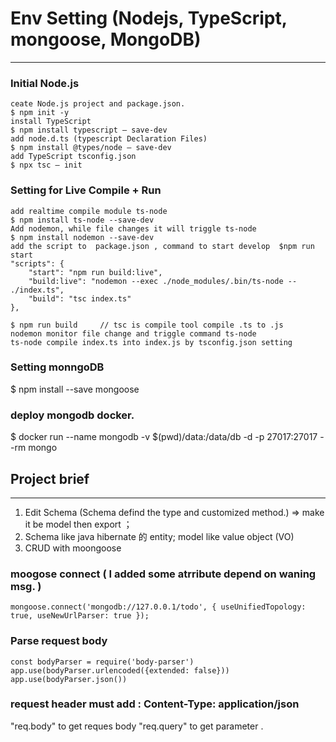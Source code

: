 # Env Setting (Nodejs, TypeScript, mongoose, MongoDB) 
---
### Initial Node.js
    ceate Node.js project and package.json.
    $ npm init -y
    install TypeScript
    $ npm install typescript — save-dev
    add node.d.ts (typescript Declaration Files)
    $ npm install @types/node — save-dev
    add TypeScript tsconfig.json
    $ npx tsc — init

### Setting for Live Compile + Run
    add realtime compile module ts-node
    $ npm install ts-node --save-dev
    Add nodemon, while file changes it will triggle ts-node
    $ npm install nodemon --save-dev
    add the script to  package.json , command to start develop  $npm run start 
    "scripts": {
        "start": "npm run build:live",
        "build:live": "nodemon --exec ./node_modules/.bin/ts-node -- ./index.ts",
        "build": "tsc index.ts"
    },

    $ npm run build     // tsc is compile tool compile .ts to .js 
    nodemon monitor file change and triggle command ts-node
    ts-node compile index.ts into index.js by tsconfig.json setting

### Setting monngoDB  
$ npm install --save mongoose

### deploy mongodb docker.
$ docker run --name mongodb -v $(pwd)/data:/data/db -d -p 27017:27017 --rm mongo

## Project brief 
---
1. Edit Schema (Schema defind the type and customized  method.)   => make it be model then export ；  
2. Schema like  java hibernate 的 entity; model like value object (VO)
3. CRUD with moongoose 

### moogose connect ( I added some atrribute depend on waning msg. )
    mongoose.connect('mongodb://127.0.0.1/todo', { useUnifiedTopology: true, useNewUrlParser: true });

### Parse request body 
    const bodyParser = require('body-parser')
    app.use(bodyParser.urlencoded({extended: false}))
    app.use(bodyParser.json())

### request header must add :  Content-Type: application/json
"req.body" to get reques body
"req.query" to get  parameter .


